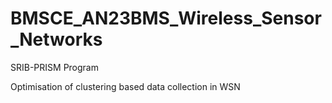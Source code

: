 # BMSCE_AN23BMS_Wireless_Sensor_Networks
SRIB-PRISM Program

Optimisation of clustering based data collection in WSN

